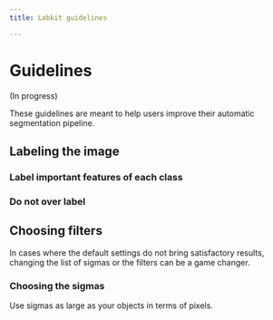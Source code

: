 ```yaml
---
title: Labkit guidelines

---
```


# Guidelines

(In progress)

These guidelines are meant to help users improve their automatic segmentation pipeline.

## Labeling the image

### Label important features of each class

<!---  Examples of labeling (eg objects too dim are labeled to background, background between two objects) -->

### Do not over label

<!--- Explain impact of over labeling on the segmentation -->

## Choosing filters

In cases where the default settings do not bring satisfactory results, changing the list of sigmas or the filters can be a game changer.

### Choosing the sigmas

Use sigmas as large as your objects in terms of pixels.

